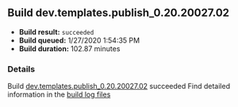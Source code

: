 ## Build dev.templates.publish_0.20.20027.02
- **Build result:** `succeeded`
- **Build queued:** 1/27/2020 1:54:35 PM
- **Build duration:** 102.87 minutes
### Details
Build [dev.templates.publish_0.20.20027.02](https://winappstudio.visualstudio.com/web/build.aspx?pcguid=a4ef43be-68ce-4195-a619-079b4d9834c2&builduri=vstfs%3a%2f%2f%2fBuild%2fBuild%2f32685) succeeded
Find detailed information in the [build log files]()
